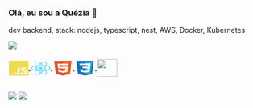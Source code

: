 ### Olá, eu sou a Quézia 👋

dev backend, stack: nodejs, typescript, nest, AWS, Docker, Kubernetes

<div>
  <a href="https://github.com/queziabalonecker">

  <img height="180em" src="https://github-readme-stats.vercel.app/api/top-langs/?username=queziabalonecker&langs_count=5&theme=radical&layout=compact"/>

</div>



  
  <div style="display: inline_block"><br>
  <img align="center"height="30" width="40" src="https://raw.githubusercontent.com/devicons/devicon/master/icons/javascript/javascript-plain.svg">
  <img align="center"  height="30" width="40" src="https://raw.githubusercontent.com/devicons/devicon/master/icons/react/react-original.svg">
  <img align="center"  height="30" width="40" src="https://raw.githubusercontent.com/devicons/devicon/master/icons/html5/html5-original.svg">
  <img align="center"  height="30" width="40" src="https://raw.githubusercontent.com/devicons/devicon/master/icons/css3/css3-original.svg">
    <img align="center" height="35" width="40" src="https://cdn.jsdelivr.net/gh/devicons/devicon/icons/nodejs/nodejs-plain.svg" />
</div>
  
  ##
  
 <div>
    <a href="mailto:queziaamenezes@gmail.com" target="_blank"><img src="https://img.shields.io/badge/Gmail-D14836?style=for-the-badge&logo=gmail&logoColor=white" target="_blank"></a>
   <a href="https://www.linkedin.com/in/quézia-balonecker-8133a3191/" target="_blank"><img src="https://img.shields.io/badge/LinkedIn-0077B5?style=for-the-badge&logo=linkedin&logoColor=white" target="_blank"></a>
  </div>



